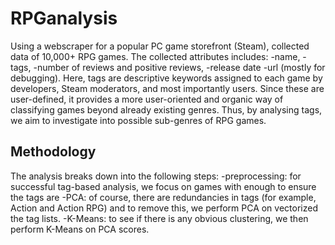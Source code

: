 # RPGanalysis
Using a webscraper for a popular PC game storefront (Steam), collected data of 10,000+ RPG games. The collected attributes includes:
-name,
-tags,
-number of reviews and positive reviews,
-release date
-url (mostly for debugging).
Here, tags are descriptive keywords assigned to each game by developers, Steam moderators, and most importantly users. Since these are user-defined, it provides a more user-oriented and organic way of classifying games beyond already existing genres. Thus, by analysing tags, we aim to investigate into possible sub-genres of RPG games.

## Methodology
The analysis breaks down into the following steps:
-preprocessing: for successful tag-based analysis, we focus on games with enough  to ensure the tags are 
-PCA: of course, there are redundancies in tags (for example, Action and Action RPG) and to remove this, we perform PCA on vectorized the tag lists.
-K-Means: to see if there is any obvious clustering, we then perform K-Means on PCA scores.
